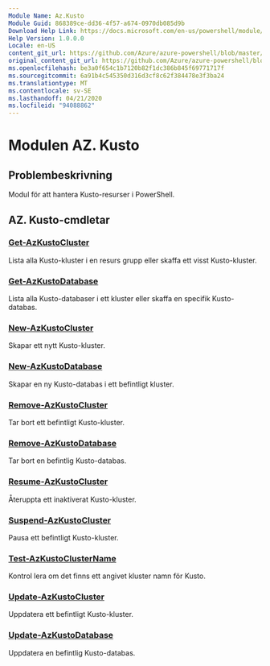 ```yaml
---
Module Name: Az.Kusto
Module Guid: 868389ce-dd36-4f57-a674-0970db085d9b
Download Help Link: https://docs.microsoft.com/en-us/powershell/module/az.kusto
Help Version: 1.0.0.0
Locale: en-US
content_git_url: https://github.com/Azure/azure-powershell/blob/master/src/Kusto/Kusto/help/Az.Kusto.md
original_content_git_url: https://github.com/Azure/azure-powershell/blob/master/src/Kusto/Kusto/help/Az.Kusto.md
ms.openlocfilehash: be3a0f654c1b7120b82f1dc386b845f69771717f
ms.sourcegitcommit: 6a91b4c545350d316d3cf8c62f384478e3f3ba24
ms.translationtype: MT
ms.contentlocale: sv-SE
ms.lasthandoff: 04/21/2020
ms.locfileid: "94088862"
---
```

# Modulen AZ. Kusto
## Problembeskrivning
Modul för att hantera Kusto-resurser i PowerShell.

## AZ. Kusto-cmdletar
### [Get-AzKustoCluster](Get-AzKustoCluster.md)
Lista alla Kusto-kluster i en resurs grupp eller skaffa ett visst Kusto-kluster.

### [Get-AzKustoDatabase](Get-AzKustoDatabase.md)
Lista alla Kusto-databaser i ett kluster eller skaffa en specifik Kusto-databas.

### [New-AzKustoCluster](New-AzKustoCluster.md)
Skapar ett nytt Kusto-kluster.

### [New-AzKustoDatabase](New-AzKustoDatabase.md)
Skapar en ny Kusto-databas i ett befintligt kluster.

### [Remove-AzKustoCluster](Remove-AzKustoCluster.md)
Tar bort ett befintligt Kusto-kluster.

### [Remove-AzKustoDatabase](Remove-AzKustoDatabase.md)
Tar bort en befintlig Kusto-databas.

### [Resume-AzKustoCluster](Resume-AzKustoCluster.md)
Återuppta ett inaktiverat Kusto-kluster.

### [Suspend-AzKustoCluster](Suspend-AzKustoCluster.md)
Pausa ett befintligt Kusto-kluster.

### [Test-AzKustoClusterName](Test-AzKustoClusterName.md)
Kontrol lera om det finns ett angivet kluster namn för Kusto.

### [Update-AzKustoCluster](Update-AzKustoCluster.md)
Uppdatera ett befintligt Kusto-kluster.

### [Update-AzKustoDatabase](Update-AzKustoDatabase.md)
Uppdatera en befintlig Kusto-databas.

